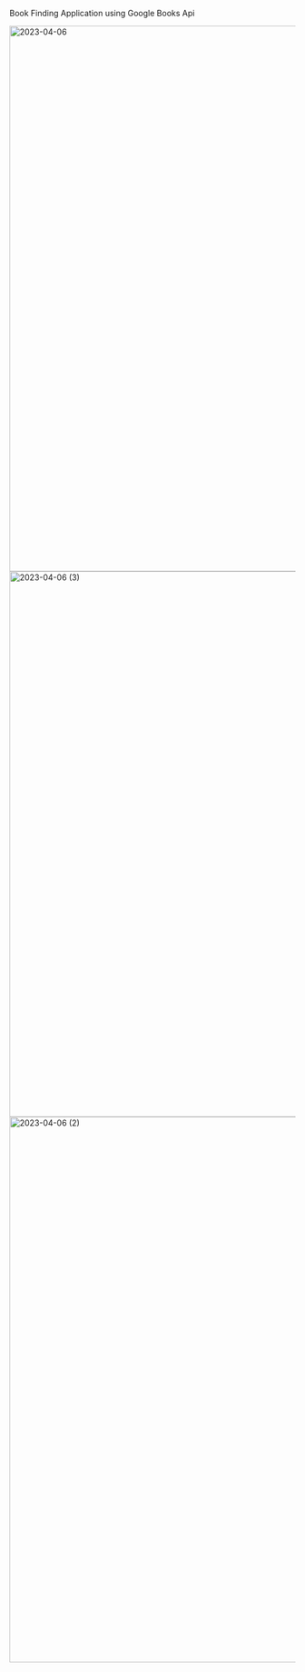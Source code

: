 Book Finding Application using Google Books Api

<img width="960" alt="2023-04-06" src="https://github.com/Thenmolhi/Bookapp/assets/103724629/bff4067a-6dad-481d-a42c-db82f5b53cc1">
<img width="960" alt="2023-04-06 (3)" src="https://github.com/Thenmolhi/Bookapp/assets/103724629/74af4c0c-aa00-4788-bb04-9964926f2d79">
<img width="960" alt="2023-04-06 (2)" src="https://github.com/Thenmolhi/Bookapp/assets/103724629/cb5152ae-9450-410f-af27-8e5797a369ac">
